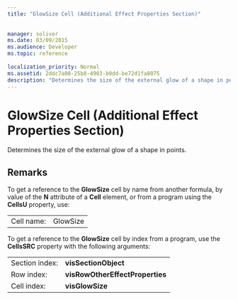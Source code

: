 ```yaml
---
title: "GlowSize Cell (Additional Effect Properties Section)"
 
 
manager: soliver
ms.date: 03/09/2015
ms.audience: Developer
ms.topic: reference
 
localization_priority: Normal
ms.assetid: 2ddc7a08-25b8-4903-b0dd-be72d1fa8075
description: "Determines the size of the external glow of a shape in points."
---
```


# GlowSize Cell (Additional Effect Properties Section)

Determines the size of the external glow of a shape in points. 
  
## Remarks

To get a reference to the **GlowSize** cell by name from another formula, by value of the **N** attribute of a **Cell** element, or from a program using the **CellsU** property, use: 
  
|||
|:-----|:-----|
| Cell name:  <br/> | GlowSize  <br/> |
   
To get a reference to the **GlowSize** cell by index from a program, use the **CellsSRC** property with the following arguments: 
  
|||
|:-----|:-----|
| Section index:  <br/> |**visSectionObject** <br/> |
| Row index:  <br/> |**visRowOtherEffectProperties** <br/> |
| Cell index:  <br/> |**visGlowSize** <br/> |
   

